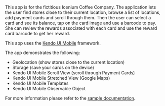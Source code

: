 This app is for the fictitious Icenium Coffee Company. The application lets the user find stores close to their current location, browse a list of locations, add payment cards and scroll through them. Then the user can select a card and see its balance, tap on the card image and use a barcode to pay. She can review the rewards associated with each card and use the reward card barcode to get her reward.

This app uses the [Kendo UI Mobile](http://www.kendoui.com/mobile.aspx "Kendo UI Mobile") framework.

The app demonstrates the following:
* Geolocation (show stores close to the current location)
* Storage (save your cards on the device)
* Kendo UI Mobile Scroll View (scroll through Payment Cards)
* Kendo UI Mobile Stretched View (Google Maps)
* Kendo UI Mobile Templates
* Kendo UI Mobile Observable Object

For more information please refer to the [sample documentation](http://docs.icenium.com/sample-apps/icenium-coffee-app).
